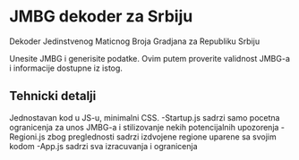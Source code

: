 # JMBG dekoder za Srbiju
Dekoder Jedinstvenog Maticnog Broja Gradjana za Republiku Srbiju

Unesite JMBG i generisite podatke. Ovim putem proverite validnost JMBG-a i informacije dostupne iz istog.


## Tehnicki detalji
Jednostavan kod u JS-u, minimalni CSS.
-Startup.js sadrzi samo pocetna ogranicenja za unos JMBG-a i stilizovanje nekih potencijalnih upozorenja
-Regioni.js zbog preglednosti sadrzi izdvojene regione uparene sa svojim kodom
-App.js sadrzi sva izracuvanja i ogranicenja
